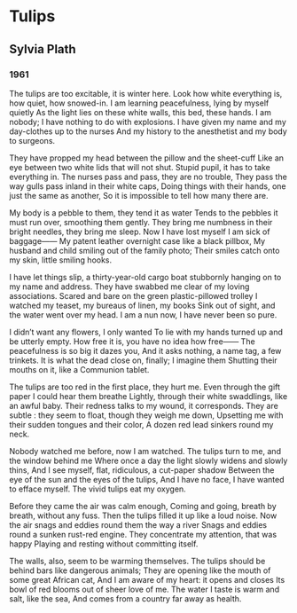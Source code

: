 # Tulips
## Sylvia Plath
### 1961

The tulips are too excitable, it is winter here.
Look how white everything is, how quiet, how snowed-in.
I am learning peacefulness, lying by myself quietly
As the light lies on these white walls, this bed, these hands.
I am nobody; I have nothing to do with explosions.
I have given my name and my day-clothes up to the nurses
And my history to the anesthetist and my body to surgeons.

They have propped my head between the pillow and the sheet-cuff
Like an eye between two white lids that will not shut.
Stupid pupil, it has to take everything in.
The nurses pass and pass, they are no trouble,
They pass the way gulls pass inland in their white caps,
Doing things with their hands, one just the same as another,
So it is impossible to tell how many there are.

My body is a pebble to them, they tend it as water
Tends to the pebbles it must run over, smoothing them gently.
They bring me numbness in their bright needles, they bring me sleep.
Now I have lost myself I am sick of baggage——
My patent leather overnight case like a black pillbox,
My husband and child smiling out of the family photo;
Their smiles catch onto my skin, little smiling hooks.

I have let things slip, a thirty-year-old cargo boat
stubbornly hanging on to my name and address.
They have swabbed me clear of my loving associations.
Scared and bare on the green plastic-pillowed trolley
I watched my teaset, my bureaus of linen, my books
Sink out of sight, and the water went over my head.
I am a nun now, I have never been so pure.

I didn’t want any flowers, I only wanted
To lie with my hands turned up and be utterly empty.
How free it is, you have no idea how free——
The peacefulness is so big it dazes you,
And it asks nothing, a name tag, a few trinkets.
It is what the dead close on, finally; I imagine them
Shutting their mouths on it, like a Communion tablet.

The tulips are too red in the first place, they hurt me.
Even through the gift paper I could hear them breathe
Lightly, through their white swaddlings, like an awful baby.
Their redness talks to my wound, it corresponds.
They are subtle : they seem to float, though they weigh me down,
Upsetting me with their sudden tongues and their color,
A dozen red lead sinkers round my neck.

Nobody watched me before, now I am watched.
The tulips turn to me, and the window behind me
Where once a day the light slowly widens and slowly thins,
And I see myself, flat, ridiculous, a cut-paper shadow
Between the eye of the sun and the eyes of the tulips,
And I have no face, I have wanted to efface myself.
The vivid tulips eat my oxygen.

Before they came the air was calm enough,
Coming and going, breath by breath, without any fuss.
Then the tulips filled it up like a loud noise.
Now the air snags and eddies round them the way a river
Snags and eddies round a sunken rust-red engine.
They concentrate my attention, that was happy
Playing and resting without committing itself.

The walls, also, seem to be warming themselves.
The tulips should be behind bars like dangerous animals;
They are opening like the mouth of some great African cat,
And I am aware of my heart: it opens and closes
Its bowl of red blooms out of sheer love of me.
The water I taste is warm and salt, like the sea,
And comes from a country far away as health.

